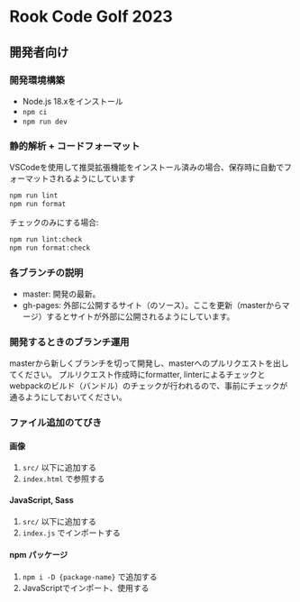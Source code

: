# Rook Code Golf 2023

## 開発者向け

### 開発環境構築

- Node.js 18.xをインストール
- `npm ci`
- `npm run dev`

### 静的解析 + コードフォーマット

VSCodeを使用して推奨拡張機能をインストール済みの場合、保存時に自動でフォーマットされるようにしています

```sh
npm run lint
npm run format
```

チェックのみにする場合:

```sh
npm run lint:check
npm run format:check
```

### 各ブランチの説明

- master: 開発の最新。
- gh-pages: 外部に公開するサイト（のソース）。ここを更新（masterからマージ）するとサイトが外部に公開されるようにしています。

### 開発するときのブランチ運用

masterから新しくブランチを切って開発し、masterへのプルリクエストを出してください。
プルリクエスト作成時にformatter, linterによるチェックとwebpackのビルド（バンドル）のチェックが行われるので、事前にチェックが通るようにしておいてください。

### ファイル追加のてびき

#### 画像

1. `src/` 以下に追加する
2. `index.html` で参照する

#### JavaScript, Sass

1. `src/` 以下に追加する
2. `index.js` でインポートする

#### npm パッケージ

1. `npm i -D {package-name}` で追加する
2. JavaScriptでインポート、使用する
